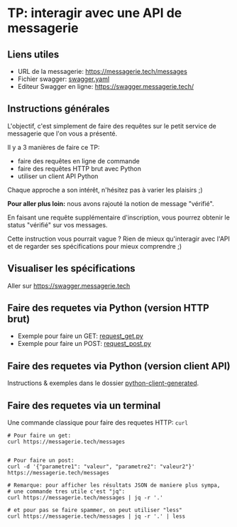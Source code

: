 # TP: interagir avec une API de messagerie

## Liens utiles

- URL de la messagerie: https://messagerie.tech/messages
- Fichier swagger: [swagger.yaml](https://raw.githubusercontent.com/ue22/backend-alumni/main/private/swagger_simplifie.yaml)
- Editeur Swagger en ligne: https://swagger.messagerie.tech/

## Instructions générales

L'objectif, c'est simplement de faire des requêtes 
sur le petit service de messagerie que l'on vous a présenté.

Il y a 3 manières de faire ce TP:
- faire des requêtes en ligne de commande
- faire des requêtes HTTP brut avec Python
- utiliser un client API Python

Chaque approche a son intérêt, n'hésitez pas à varier les plaisirs ;)

**Pour aller plus loin:** nous avons rajouté la notion de message "vérifié".

En faisant une requête supplémentaire d'inscription, 
vous pourrez obtenir le status "vérifié" sur vos messages.

Cette instruction vous pourrait vague ? 
Rien de mieux qu'interagir avec l'API et de regarder ses spécifications
pour mieux comprendre ;)

## Visualiser les spécifications

Aller sur https://swagger.messagerie.tech

## Faire des requetes via Python (version HTTP brut)

- Exemple pour faire un GET: [request_get.py](requete_get.py)
- Exemple pour faire un POST: [request_post.py](requete_post.py)

## Faire des requetes via Python (version client API)

Instructions & exemples dans le dossier [python-client-generated](python-client-generated). 

## Faire des requetes via un terminal

Une commande classique pour faire des requetes HTTP: `curl`

```
# Pour faire un get:
curl https://messagerie.tech/messages


# Pour faire un post:
curl -d '{"parametre1": "valeur", "parametre2": "valeur2"}' https://messagerie.tech/messages

# Remarque: pour afficher les résultats JSON de maniere plus sympa,
# une commande tres utile c'est "jq":
curl https://messagerie.tech/messages | jq -r '.'

# et pour pas se faire spammer, on peut utiliser "less"
curl https://messagerie.tech/messages | jq -r '.' | less
```

